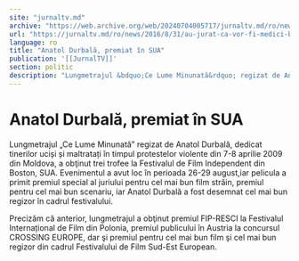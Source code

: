 ```yaml
---
site: "jurnaltv.md"
archive: "https://web.archive.org/web/20240704005717/jurnaltv.md/ro/news/2016/8/31/au-jurat-ca-vor-fi-medici-buni-10239047/"
url: "https://jurnaltv.md/ro/news/2016/8/31/au-jurat-ca-vor-fi-medici-buni-10239047/"
language: ro
title: "Anatol Durbală, premiat în SUA"
publication: '[[JurnalTV]]'
section: politic
description: "Lungmetrajul &bdquo;Ce Lume Minunată&rdquo; regizat de Anatol Durbală, dedicat tinerilor uciși și maltratați &icirc;n timpul protestelor violente din..."
---
```


# Anatol Durbală, premiat în SUA

Lungmetrajul „Ce Lume Minunată” regizat de Anatol Durbală, dedicat tinerilor uciși și maltratați în timpul protestelor violente din 7-8 aprilie 2009 din Moldova, a obţinut trei trofee la Festivalul de Film Independent din Boston, SUA. Evenimentul a avut loc în perioada 26-29 august,iar pelicula a primit premiul special al juriului pentru cel mai bun film străin, premiul pentru cel mai bun scenariu, iar Anatol Durbală a fost desemnat cel mai bun regizor în cadrul festivalului.

Precizăm că anterior, lungmetrajul a obţinut premiul FIP-RESCI la Festivalul Internațional de Film din Polonia, premiul publicului în Austria la concursul CROSSING EUROPE, dar şi premiul pentru cel mai bun film şi cel mai bun regizor din cadrul Festivalului de Film Sud-Est European.